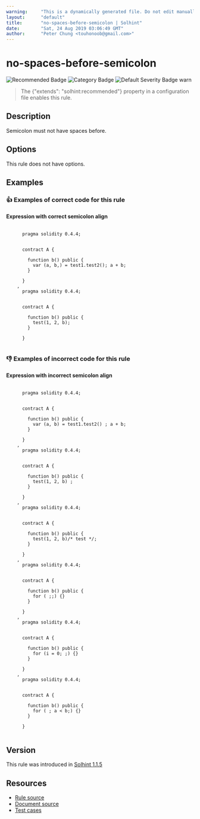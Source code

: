 ```yaml
---
warning:     "This is a dynamically generated file. Do not edit manually."
layout:      "default"
title:       "no-spaces-before-semicolon | Solhint"
date:        "Sat, 24 Aug 2019 03:06:49 GMT"
author:      "Peter Chung <touhonoob@gmail.com>"
---
```


# no-spaces-before-semicolon
![Recommended Badge](https://img.shields.io/badge/-Recommended-brightgreen)
![Category Badge](https://img.shields.io/badge/-Style%20Guide%20Rules-informational)
![Default Severity Badge warn](https://img.shields.io/badge/Default%20Severity-warn-yellow)
> The {"extends": "solhint:recommended"} property in a configuration file enables this rule.


## Description
Semicolon must not have spaces before.

## Options
This rule does not have options.

## Examples
### 👍 Examples of **correct** code for this rule

#### Expression with correct semicolon align

```solidity

      pragma solidity 0.4.4;
        
        
      contract A {
        
        function b() public {
          var (a, b,) = test1.test2(); a + b;
        }
    
      }
    ,
      pragma solidity 0.4.4;
        
        
      contract A {
        
        function b() public {
          test(1, 2, b);
        }
    
      }
    
```

### 👎 Examples of **incorrect** code for this rule

#### Expression with incorrect semicolon align

```solidity

      pragma solidity 0.4.4;
        
        
      contract A {
        
        function b() public {
          var (a, b) = test1.test2() ; a + b;
        }
    
      }
    ,
      pragma solidity 0.4.4;
        
        
      contract A {
        
        function b() public {
          test(1, 2, b) ;
        }
    
      }
    ,
      pragma solidity 0.4.4;
        
        
      contract A {
        
        function b() public {
          test(1, 2, b)/* test */;
        }
    
      }
    ,
      pragma solidity 0.4.4;
        
        
      contract A {
        
        function b() public {
          for ( ;;) {}
        }
    
      }
    ,
      pragma solidity 0.4.4;
        
        
      contract A {
        
        function b() public {
          for (i = 0; ;) {}
        }
    
      }
    ,
      pragma solidity 0.4.4;
        
        
      contract A {
        
        function b() public {
          for ( ; a < b;) {}
        }
    
      }
    
```

## Version
This rule was introduced in [Solhint 1.1.5](https://github.com/protofire/solhint/tree/v1.1.5)

## Resources
- [Rule source](https://github.com/protofire/solhint/tree/master/lib/rules/align/no-spaces-before-semicolon.js)
- [Document source](https://github.com/protofire/solhint/tree/master/docs/rules/align/no-spaces-before-semicolon.md)
- [Test cases](https://github.com/protofire/solhint/tree/master/test/rules/align/no-spaces-before-semicolon.js)
